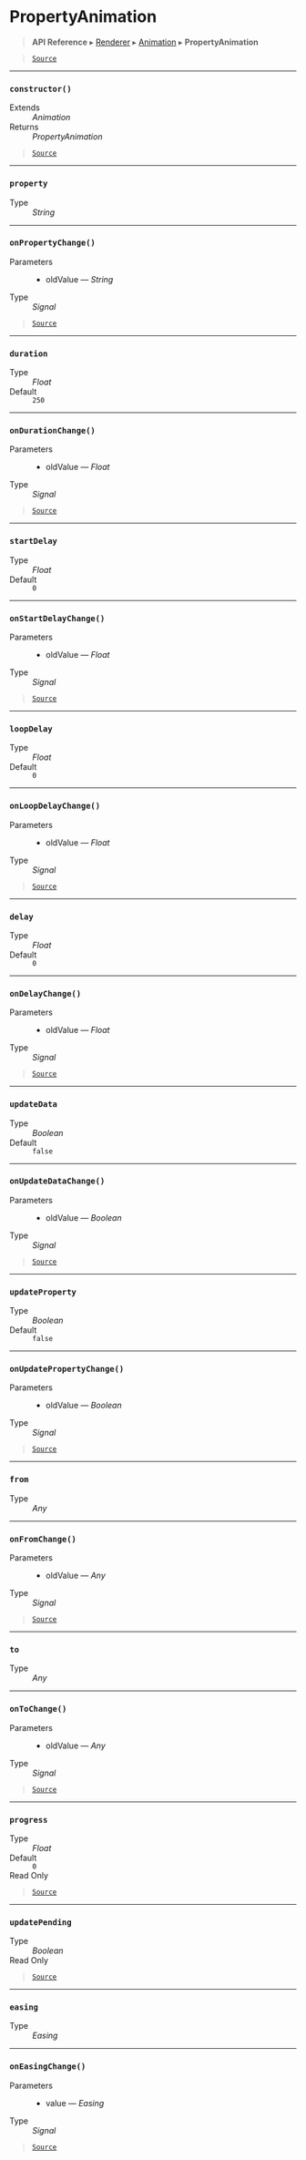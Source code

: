 # PropertyAnimation

> **API Reference** ▸ [Renderer](/api/renderer.md) ▸ [Animation](/api/renderer-animation.md) ▸ **PropertyAnimation**

<!-- toc -->

> [`Source`](https://github.com/Neft-io/neft/blob/25c0b2b24cb2cec292b7dec12f07975bb46ce378/src/renderer/types/extensions/animation/types/property.litcoffee)


* * * 

### `constructor()`

<dl><dt>Extends</dt><dd><i>Animation</i></dd><dt>Returns</dt><dd><i>PropertyAnimation</i></dd></dl>


> [`Source`](https://github.com/Neft-io/neft/blob/25c0b2b24cb2cec292b7dec12f07975bb46ce378/src/renderer/types/extensions/animation/types/property.litcoffee#propertyanimation-propertyanimationconstructor--animation)


* * * 

### `property`

<dl><dt>Type</dt><dd><i>String</i></dd></dl>


* * * 

### `onPropertyChange()`

<dl><dt>Parameters</dt><dd><ul><li>oldValue — <i>String</i></li></ul></dd><dt>Type</dt><dd><i>Signal</i></dd></dl>


> [`Source`](https://github.com/Neft-io/neft/blob/25c0b2b24cb2cec292b7dec12f07975bb46ce378/src/renderer/types/extensions/animation/types/property.litcoffee#signal-propertyanimationonpropertychangestring-oldvalue)


* * * 

### `duration`

<dl><dt>Type</dt><dd><i>Float</i></dd><dt>Default</dt><dd><code>250</code></dd></dl>


* * * 

### `onDurationChange()`

<dl><dt>Parameters</dt><dd><ul><li>oldValue — <i>Float</i></li></ul></dd><dt>Type</dt><dd><i>Signal</i></dd></dl>


> [`Source`](https://github.com/Neft-io/neft/blob/25c0b2b24cb2cec292b7dec12f07975bb46ce378/src/renderer/types/extensions/animation/types/property.litcoffee#signal-propertyanimationondurationchangefloat-oldvalue)


* * * 

### `startDelay`

<dl><dt>Type</dt><dd><i>Float</i></dd><dt>Default</dt><dd><code>0</code></dd></dl>


* * * 

### `onStartDelayChange()`

<dl><dt>Parameters</dt><dd><ul><li>oldValue — <i>Float</i></li></ul></dd><dt>Type</dt><dd><i>Signal</i></dd></dl>


> [`Source`](https://github.com/Neft-io/neft/blob/25c0b2b24cb2cec292b7dec12f07975bb46ce378/src/renderer/types/extensions/animation/types/property.litcoffee#signal-propertyanimationonstartdelaychangefloat-oldvalue)


* * * 

### `loopDelay`

<dl><dt>Type</dt><dd><i>Float</i></dd><dt>Default</dt><dd><code>0</code></dd></dl>


* * * 

### `onLoopDelayChange()`

<dl><dt>Parameters</dt><dd><ul><li>oldValue — <i>Float</i></li></ul></dd><dt>Type</dt><dd><i>Signal</i></dd></dl>


> [`Source`](https://github.com/Neft-io/neft/blob/25c0b2b24cb2cec292b7dec12f07975bb46ce378/src/renderer/types/extensions/animation/types/property.litcoffee#signal-propertyanimationonloopdelaychangefloat-oldvalue)


* * * 

### `delay`

<dl><dt>Type</dt><dd><i>Float</i></dd><dt>Default</dt><dd><code>0</code></dd></dl>


* * * 

### `onDelayChange()`

<dl><dt>Parameters</dt><dd><ul><li>oldValue — <i>Float</i></li></ul></dd><dt>Type</dt><dd><i>Signal</i></dd></dl>


> [`Source`](https://github.com/Neft-io/neft/blob/25c0b2b24cb2cec292b7dec12f07975bb46ce378/src/renderer/types/extensions/animation/types/property.litcoffee#signal-propertyanimationondelaychangefloat-oldvalue)


* * * 

### `updateData`

<dl><dt>Type</dt><dd><i>Boolean</i></dd><dt>Default</dt><dd><code>false</code></dd></dl>


* * * 

### `onUpdateDataChange()`

<dl><dt>Parameters</dt><dd><ul><li>oldValue — <i>Boolean</i></li></ul></dd><dt>Type</dt><dd><i>Signal</i></dd></dl>


> [`Source`](https://github.com/Neft-io/neft/blob/25c0b2b24cb2cec292b7dec12f07975bb46ce378/src/renderer/types/extensions/animation/types/property.litcoffee#signal-propertyanimationonupdatedatachangeboolean-oldvalue)


* * * 

### `updateProperty`

<dl><dt>Type</dt><dd><i>Boolean</i></dd><dt>Default</dt><dd><code>false</code></dd></dl>


* * * 

### `onUpdatePropertyChange()`

<dl><dt>Parameters</dt><dd><ul><li>oldValue — <i>Boolean</i></li></ul></dd><dt>Type</dt><dd><i>Signal</i></dd></dl>


> [`Source`](https://github.com/Neft-io/neft/blob/25c0b2b24cb2cec292b7dec12f07975bb46ce378/src/renderer/types/extensions/animation/types/property.litcoffee#signal-propertyanimationonupdatepropertychangeboolean-oldvalue)


* * * 

### `from`

<dl><dt>Type</dt><dd><i>Any</i></dd></dl>


* * * 

### `onFromChange()`

<dl><dt>Parameters</dt><dd><ul><li>oldValue — <i>Any</i></li></ul></dd><dt>Type</dt><dd><i>Signal</i></dd></dl>


> [`Source`](https://github.com/Neft-io/neft/blob/25c0b2b24cb2cec292b7dec12f07975bb46ce378/src/renderer/types/extensions/animation/types/property.litcoffee#signal-propertyanimationonfromchangeany-oldvalue)


* * * 

### `to`

<dl><dt>Type</dt><dd><i>Any</i></dd></dl>


* * * 

### `onToChange()`

<dl><dt>Parameters</dt><dd><ul><li>oldValue — <i>Any</i></li></ul></dd><dt>Type</dt><dd><i>Signal</i></dd></dl>


> [`Source`](https://github.com/Neft-io/neft/blob/25c0b2b24cb2cec292b7dec12f07975bb46ce378/src/renderer/types/extensions/animation/types/property.litcoffee#signal-propertyanimationontochangeany-oldvalue)


* * * 

### `progress`

<dl><dt>Type</dt><dd><i>Float</i></dd><dt>Default</dt><dd><code>0</code></dd><dt>Read Only</dt></dl>


> [`Source`](https://github.com/Neft-io/neft/blob/25c0b2b24cb2cec292b7dec12f07975bb46ce378/src/renderer/types/extensions/animation/types/property.litcoffee#readonly-float-propertyanimationprogress--0)


* * * 

### `updatePending`

<dl><dt>Type</dt><dd><i>Boolean</i></dd><dt>Read Only</dt></dl>


> [`Source`](https://github.com/Neft-io/neft/blob/25c0b2b24cb2cec292b7dec12f07975bb46ce378/src/renderer/types/extensions/animation/types/property.litcoffee#readonly-boolean-propertyanimationupdatepending)


* * * 

### `easing`

<dl><dt>Type</dt><dd><i>Easing</i></dd></dl>


* * * 

### `onEasingChange()`

<dl><dt>Parameters</dt><dd><ul><li>value — <i>Easing</i></li></ul></dd><dt>Type</dt><dd><i>Signal</i></dd></dl>


> [`Source`](https://github.com/Neft-io/neft/blob/25c0b2b24cb2cec292b7dec12f07975bb46ce378/src/renderer/types/extensions/animation/types/property.litcoffee#signal-propertyanimationoneasingchangeeasing-value)

